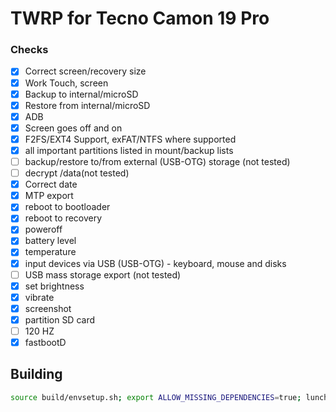 # TWRP for Tecno Camon 19 Pro

### Checks

- [X] Correct screen/recovery size
- [X] Work Touch, screen
- [X] Backup to internal/microSD
- [X] Restore from internal/microSD
- [X] ADB
- [X] Screen goes off and on
- [X] F2FS/EXT4 Support, exFAT/NTFS where supported
- [X] all important partitions listed in mount/backup lists
- [ ] backup/restore to/from external (USB-OTG) storage (not tested)
- [ ] decrypt /data(not tested)
- [X] Correct date
- [X] MTP export
- [X] reboot to bootloader
- [X] reboot to recovery
- [X] poweroff
- [X] battery level
- [X] temperature
- [X] input devices via USB (USB-OTG) - keyboard, mouse and disks
- [ ] USB mass storage export (not tested)
- [X] set brightness
- [X] vibrate
- [X] screenshot
- [X] partition SD card
- [ ] 120 HZ
- [X] fastbootD

## Building

```bash
source build/envsetup.sh; export ALLOW_MISSING_DEPENDENCIES=true; lunch twrp_CI8n-eng && mka bootimage;
```
